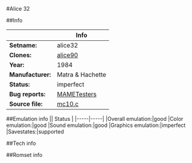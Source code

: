 #Alice 32

##Info

||Info|
|-----|-----|
|**Setname:**|alice32
|**Clones:**|[alice90](alice90.md)
|**Year:**|1984
|**Manufacturer:**|Matra & Hachette
|**Status:**|imperfect
|**Bug reports:**|[MAMETesters](http://mametesters.org/view_all_set.php?type=1&temporary=y&search=mc10.c)
|**Source file:**|[mc10.c](https://github.com/mamedev/mame/blob/master/src/mess/drivers/mc10.c)

##Emulation info
|| Status |
|-----|-----|
|Overall emulation:|good
|Color emulation:|good
|Sound emulation:|good
|Graphics emulation:|imperfect
|Savestates:|supported

##Tech info

##Romset info

<!--- START OF EDITED COMMENT DO NOT TOUCH TEXT ABOVE-->
